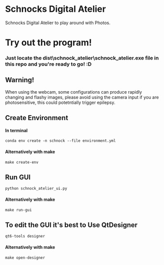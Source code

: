 # Schnocks Digital Atelier

Schnocks Digital Atelier to play around with Photos.

# Try out the program!
### Just locate the dist\schnock_atelier\schnock_atelier.exe file in this repo and you're ready to go! :D

## Warning!
When using the webcam, some configurations can produce rapidly changing and flashy images, please avoid using the camera input if you are photosensitive, this could potetntially trigger epilepsy.


## Create Environment
#### In terminal
```
conda env create -n schnock --file environment.yml
```
#### Alternatively with make
```
make create-env
```

## Run GUI
```
python schnock_atelier_ui.py
```
#### Alternatively with make
```
make run-gui
```


## To edit the GUI it's best to Use QtDesigner
```
qt6-tools designer
```
#### Alternatively with make
```
make open-designer
```